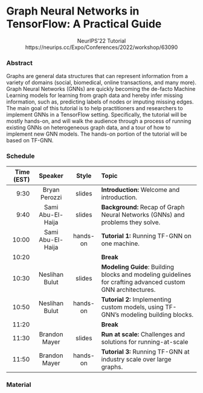 # Graph Neural Networks in TensorFlow: A Practical Guide
<center>NeurIPS'22 Tutorial</center>

<center> https://neurips.cc/Expo/Conferences/2022/workshop/63090 </center>

### Abstract

Graphs are general data structures that can represent information from a variety
of domains (social, biomedical, online transactions, and many more). Graph
Neural Networks (GNNs) are quickly becoming the de-facto Machine Learning models
for learning from graph data and hereby infer missing information, such as,
predicting labels of nodes or imputing missing edges. The main goal of this
tutorial is to help practitioners and researchers to implement GNNs in a
TensorFlow setting. Specifically, the tutorial will be mostly hands-on, and will
walk the audience through a process of running existing GNNs on heterogeneous
graph data, and a tour of how to implement new GNN models. The hands-on portion
of the tutorial will be based on TF-GNN.

### Schedule

| Time (EST)  | Speaker            | Style    | Topic  |
| ----------: |:---------------:   | :-----:  | :----- |
| 9:30        | Bryan Perozzi      | slides   | **Introduction:** Welcome and introduction. |
| 9:40        | Sami Abu-El-Haija  | slides   | **Background:** Recap of Graph Neural Networks (GNNs) and problems they solve.  |
| 10:00       | Sami Abu-El-Haija  | hands-on | **Tutorial 1:** Running TF-GNN on one machine. |
| 10:20       |                    |          | **Break**  |
| 10:30       | Neslihan Bulut     | slides   | **Modeling Guide**: Building blocks and modeling guidelines for crafting advanced custom GNN architectures. |
| 10:50       | Neslihan Bulut     | hands-on | **Tutorial 2:** Implementing custom models, using TF-GNN’s modeling building blocks. |
| 11:20       |                    |          | **Break**  |
| 11:30       | Brandon Mayer      | slides   | **Run at scale:** Challenges and solutions for running-at-scale |
| 11:50       | Brandon Mayer      | hands-on | **Tutorial 3:** Running TF-GNN at industry scale over large graphs. |

### Material
